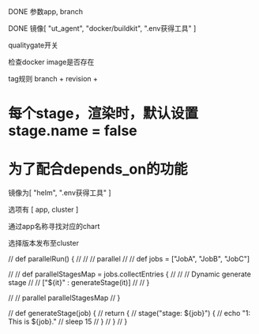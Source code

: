 DONE 参数app, branch 

DONE 镜像[ "ut_agent", "docker/buildkit", ".env获得工具" ] 

qualitygate开关

检查docker image是否存在

tag规则 branch + revision + 

# 每个stage，渲染时，默认设置 stage.name = false
# 为了配合depends_on的功能

镜像为[ "helm", ".env获得工具" ]

选项有 [ app, cluster ]

通过app名称寻找对应的chart

选择版本发布至cluster



// def parallelRun() {
//     // // parallel
//     // def jobs = ["JobA", "JobB", "JobC"]

//     // def parallelStagesMap = jobs.collectEntries {
//     //     // Dynamic generate stage
//     //     ["${it}" : generateStage(it)]
//     // }

//     // parallel parallelStagesMap
// }


// def generateStage(job) {
//     return {
//         stage("stage: ${job}") {
//             echo "1: This is ${job}."
//             sleep 15
//         }
//     }
// }
